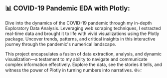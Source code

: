 ## 📊 COVID-19 Pandemic EDA with Plotly:
Dive into the dynamics of the COVID-19 pandemic through my in-depth Exploratory Data Analysis. Leveraging web scraping techniques, I extracted real-time data and brought it to life with vivid visualizations using the Plotly package. Uncover trends, patterns, and critical insights in this interactive journey through the pandemic's numerical landscape.

This project encapsulates a fusion of data extraction, analysis, and dynamic visualization—a testament to my ability to navigate and communicate complex information effectively. Explore the data, see the stories it tells, and witness the power of Plotly in turning numbers into narratives. 🌐📈
